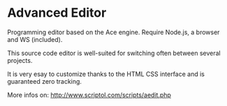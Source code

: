 # Advanced Editor

Programming editor based on the Ace engine.
Require Node.js, a browser and WS (included).

This source code editor is well-suited for switching often between several projects.

It is very esay to customize thanks to the HTML CSS interface and is 
guaranteed zero tracking. 

More infos on: http://www.scriptol.com/scripts/aedit.php
